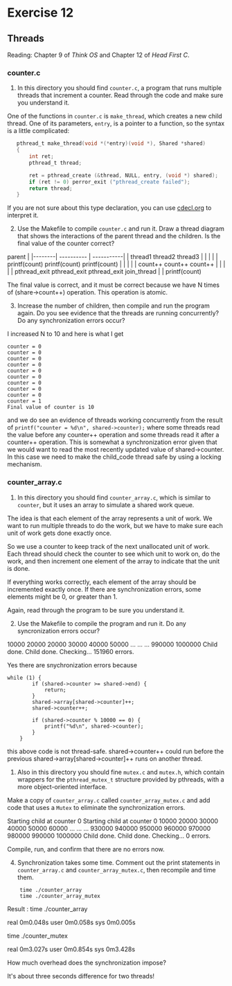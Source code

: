 # Exercise 12
## Threads

Reading: Chapter 9 of *Think OS* and Chapter 12 of *Head First C*.

### counter.c

1) In this directory you should find `counter.c`, a program that runs
multiple threads that increment a counter.  Read through the code and
make sure you understand it.

One of the functions in `counter.c` is `make_thread`, which
creates a new child thread.  One of its parameters, `entry`, is
a pointer to a function, so the syntax is a little complicated:

 ```C
    pthread_t make_thread(void *(*entry)(void *), Shared *shared)
    {
        int ret;
        pthread_t thread;

        ret = pthread_create (&thread, NULL, entry, (void *) shared);
        if (ret != 0) perror_exit ("pthread_create failed");
        return thread;
    }
 ```

If you are not sure about this type declaration, you can use
[cdecl.org](http://cdecl.org) to interpret it.


2) Use the Makefile to compile `counter.c` and run it.  Draw a thread
diagram that shows the interactions of the parent thread and the children.
Is the final value of the counter correct?

parent
   |
   |--------| ----------  | -----------|
   |       thread1      thread2      thread3
   |        |             |             |
   |      printf(count) printf(count) printf(count)
   |        |             |             |
   |       count++      count++        count++
   |        |             |             |
   |      pthread_exit  pthread_exit pthread_exit
 join_thread
   |
   |
  printf(count)

The final value is correct, and it must be correct because we have N times of (share->count++) operation.
This operation is atomic.

3) Increase the number of children, then compile and run the program again.
Do you see evidence that the threads are running concurrently?  Do any
synchronization errors occur?

I increased N to 10 and here is what I get
```
counter = 0
counter = 0
counter = 0
counter = 0
counter = 0
counter = 0
counter = 0
counter = 0
counter = 0
counter = 1
Final value of counter is 10
```
and we do see an evidence of threads working concurrently from
the result of `printf("counter = %d\n", shared->counter);`
where some threads read the value before any counter++ operation and some threads read it after a counter++ operation.
This is somewhat a synchronization error given that we would want to read the most recently updated value of shared->counter.
In this case we need to make the child_code thread safe by using a locking mechanism.



### counter_array.c

1) In this directory you should find `counter_array.c`, which is similar
to `counter`, but it uses an array to simulate a shared work queue.

The idea is that each element of the array represents a unit of work.
We want to run multiple threads to do the work, but we have to make sure
each unit of work gets done exactly once.

So we use a counter to keep track of the next unallocated unit of
work.  Each thread should check the counter to see which unit to
work on, do the work, and then increment one element of the array
to indicate that the unit is done.

If everything works correctly, each element of the array should be
incremented exactly once.  If there are synchronization errors, some
elements might be 0, or greater than 1.

Again, read through the program to be sure you understand it.

2) Use the Makefile to compile the program and run it.  Do any
syncronization errors occur?

10000
20000
20000
30000
40000
50000
...
...
...
990000
1000000
Child done.
Child done.
Checking...
151960 errors.

Yes there are snychronization errors because 
```
while (1) {
        if (shared->counter >= shared->end) {
            return;
        }
        shared->array[shared->counter]++;
        shared->counter++;

        if (shared->counter % 10000 == 0) {
            printf("%d\n", shared->counter);
        }
    }
```
this above code is not thread-safe. shared->counter++ could run before the previous shared->array[shared->counter]++ runs on another thread.

1) Also in this directory you should fine `mutex.c` and `mutex.h`, which
contain wrappers for the `pthread_mutex_t` structure provided by pthreads,
with a more object-oriented interface.

Make a copy of `counter_array.c` called `counter_array_mutex.c` and
add code that uses a `Mutex` to eliminate the synchronization errors.

Starting child at counter 0
Starting child at counter 0
10000
20000
30000
40000
50000
60000
...
...
...
930000
940000
950000
960000
970000
980000
990000
1000000
Child done.
Child done.
Checking...
0 errors.

Compile, run, and confirm that there are no errors now.

4) Synchronization takes some time.  Comment out the print statements
in `counter_array.c` and `counter_array_mutex.c`, then recompile and time them.

```
    time ./counter_array
    time ./counter_array_mutex
```

Result :
time ./counter_array

real    0m0.048s
user    0m0.058s
sys     0m0.005s

time ./counter_mutex

real    0m3.027s
user    0m0.854s
sys     0m3.428s

How much overhead does the synchronization impose?

It's about three seconds difference for two threads!
